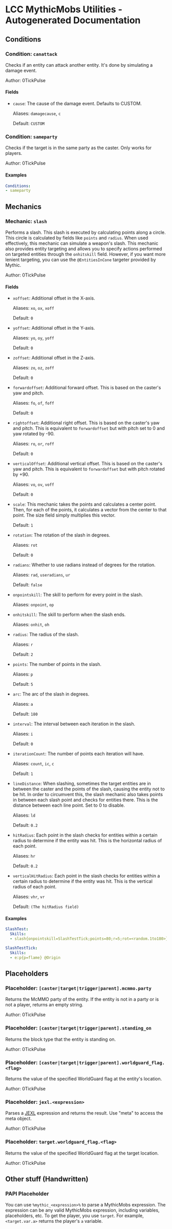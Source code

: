 # LCC MythicMobs Utilities - Autogenerated Documentation

## Conditions

### Condition: `canattack`

Checks if an entity can attack another entity. It's done by simulating a damage event.

Author: 0TickPulse

#### Fields

- `cause`: The cause of the damage event. Defaults to CUSTOM.

  Aliases: `damagecause`, `c`

  Default: `CUSTOM`

### Condition: `sameparty`

Checks if the target is in the same party as the caster. Only works for players.

Author: 0TickPulse

#### Examples

```yaml
Conditions:
- sameparty
```

## Mechanics

### Mechanic: `slash`

Performs a slash. This slash is executed by calculating points along a circle.
This circle is calculated by fields like `points` and `radius`.
When used effectively, this mechanic can simulate a weapon's slash.
This mechanic also provides entity targeting and allows you to specify actions performed on targeted entities through the `onhitskill` field.
However, if you want more lenient targeting, you can use the `@EntitiesInCone` targeter provided by Mythic.

Author: 0TickPulse

#### Fields

- `xoffset`: Additional offset in the X-axis.

  Aliases: `xo`, `ox`, `xoff`

  Default: `0`

- `yoffset`: Additional offset in the Y-axis.

  Aliases: `yo`, `oy`, `yoff`

  Default: `0`

- `zoffset`: Additional offset in the Z-axis.

  Aliases: `zo`, `oz`, `zoff`

  Default: `0`

- `forwardoffset`: Additional forward offset. This is based on the caster's yaw and pitch.

  Aliases: `fo`, `of`, `foff`

  Default: `0`

- `rightoffset`: Additional right offset. This is based on the caster's yaw and pitch. This is equivalent to `forwardoffset` but with pitch set to 0 and yaw rotated by -90.

  Aliases: `ro`, `or`, `roff`

  Default: `0`

- `verticalOffset`: Additional vertical offset. This is based on the caster's yaw and pitch. This is equivalent to `forwardoffset` but with pitch rotated by +90.

  Aliases: `vo`, `ov`, `voff`

  Default: `0`

- `scale`: This mechanic takes the points and calculates a center point. Then, for each of the points, it calculates a vector from the center to that point. The size field simply multiplies this vector.

  Default: `1`

- `rotation`: The rotation of the slash in degrees.

  Aliases: `rot`

  Default: `0`

- `radians`: Whether to use radians instead of degrees for the rotation.

  Aliases: `rad`, `useradians`, `ur`

  Default: `false`

- `onpointskill`: The skill to perform for every point in the slash.

  Aliases: `onpoint`, `op`

- `onhitskill`: The skill to perform when the slash ends.

  Aliases: `onhit`, `oh`

- `radius`: The radius of the slash.

  Aliases: `r`

  Default: `2`

- `points`: The number of points in the slash.

  Aliases: `p`

  Default: `5`

- `arc`: The arc of the slash in degrees.

  Aliases: `a`

  Default: `180`

- `interval`: The interval between each iteration in the slash.

  Aliases: `i`

  Default: `0`

- `iterationCount`: The number of points each iteration will have.

  Aliases: `count`, `ic`, `c`

  Default: `1`

- `lineDistance`: When slashing, sometimes the target entities are in between the caster and the points of the slash, causing the entity not to be hit. In order to circumvent this, the slash mechanic also takes points in between each slash point and checks for entities there. This is the distance between each line point. Set to 0 to disable.

  Aliases: `ld`

  Default: `0.2`

- `hitRadius`: Each point in the slash checks for entities within a certain radius to determine if the entity was hit. This is the horizontal radius of each point.

  Aliases: `hr`

  Default: `0.2`

- `verticalHitRadius`: Each point in the slash checks for entities within a certain radius to determine if the entity was hit. This is the vertical radius of each point.

  Aliases: `vhr`, `vr`

  Default: `(The hitRadius field)`

#### Examples

```yaml
SlashTest:
  Skills:
  - slash{onpointskill=SlashTestTick;points=80;r=5;rot=<random.1to180>} @forward{f=0;uel=true}

SlashTestTick:
  Skills:
  - e:p{p=flame} @Origin
```

## Placeholders

### Placeholder: `[caster|target|trigger|parent].mcmmo.party`

Returns the McMMO party of the entity. If the entity is not in a party or is not a player, returns an empty string.

Author: 0TickPulse

### Placeholder: `[caster|target|trigger|parent].standing_on`

Returns the block type that the entity is standing on.

Author: 0TickPulse

### Placeholder: `[caster|target|trigger|parent].worldguard_flag.<flag>`

Returns the value of the specified WorldGuard flag at the entity's location.

Author: 0TickPulse

### Placeholder: `jexl.<expression>`

Parses a [JEXL](https://commons.apache.org/proper/commons-jexl/) expression and returns the result. Use "meta" to access the meta object.

Author: 0TickPulse

### Placeholder: `target.worldguard_flag.<flag>`

Returns the value of the specified WorldGuard flag at the target location.

Author: 0TickPulse

## Other stuff (Handwritten)

### PAPI Placeholder

You can use `%mythic_<expression>%` to parse a MythicMobs expression. The expression can be any valid MythicMobs expression, including variables, placeholders, etc. To get the player, you use `target`. For example, `<target.var.a>` returns the player's `a` variable.

